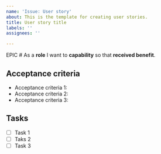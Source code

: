 ```yaml
---
name: 'Issue: User story'
about: This is the template for creating user stories.
title: User story title
labels: ''
assignees: ''

---
```


EPIC #
As a **role** I want to **capability** so that  **received benefit**.

## Acceptance criteria
  * Acceptance criteria 1:
  * Acceptance criteria 2:
  * Acceptance criteria 3:

 ## Tasks
 - [ ] Task 1
 - [ ] Taks 2
 - [ ] Task 3
